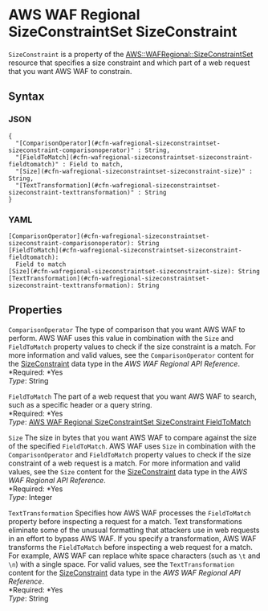 # AWS WAF Regional SizeConstraintSet SizeConstraint<a name="aws-properties-wafregional-sizeconstraintset-sizeconstraint"></a>

`SizeConstraint` is a property of the [AWS::WAFRegional::SizeConstraintSet](aws-resource-wafregional-sizeconstraintset.md) resource that specifies a size constraint and which part of a web request that you want AWS WAF to constrain\.

## Syntax<a name="w3ab2c21c14e1820b5"></a>

### JSON<a name="aws-properties-wafregional-sizeconstraintset-sizeconstraint-syntax.json"></a>

```
{
  "[ComparisonOperator](#cfn-wafregional-sizeconstraintset-sizeconstraint-comparisonoperator)" : String,
  "[FieldToMatch](#cfn-wafregional-sizeconstraintset-sizeconstraint-fieldtomatch)" : Field to match,
  "[Size](#cfn-wafregional-sizeconstraintset-sizeconstraint-size)" : String,
  "[TextTransformation](#cfn-wafregional-sizeconstraintset-sizeconstraint-texttransformation)" : String
}
```

### YAML<a name="aws-properties-wafregional-sizeconstraintset-sizeconstraint-syntax.yaml"></a>

```
[ComparisonOperator](#cfn-wafregional-sizeconstraintset-sizeconstraint-comparisonoperator): String
[FieldToMatch](#cfn-wafregional-sizeconstraintset-sizeconstraint-fieldtomatch):
  Field to match
[Size](#cfn-wafregional-sizeconstraintset-sizeconstraint-size): String
[TextTransformation](#cfn-wafregional-sizeconstraintset-sizeconstraint-texttransformation): String
```

## Properties<a name="w3ab2c21c14e1820b7"></a>

`ComparisonOperator`  <a name="cfn-wafregional-sizeconstraintset-sizeconstraint-comparisonoperator"></a>
The type of comparison that you want AWS WAF to perform\. AWS WAF uses this value in combination with the `Size` and `FieldToMatch` property values to check if the size constraint is a match\. For more information and valid values, see the `ComparisonOperator` content for the [SizeConstraint](http://docs.aws.amazon.com/waf/latest/APIReference/API_regional_SizeConstraint.html) data type in the *AWS WAF Regional API Reference*\.  
*Required: *Yes  
*Type*: String

`FieldToMatch`  <a name="cfn-wafregional-sizeconstraintset-sizeconstraint-fieldtomatch"></a>
The part of a web request that you want AWS WAF to search, such as a specific header or a query string\.  
*Required: *Yes  
*Type*: [AWS WAF Regional SizeConstraintSet SizeConstraint FieldToMatch](aws-properties-wafregional-sizeconstraintset-sizeconstraint-fieldtomatch.md)

`Size`  <a name="cfn-wafregional-sizeconstraintset-sizeconstraint-size"></a>
The size in bytes that you want AWS WAF to compare against the size of the specified `FieldToMatch`\. AWS WAF uses `Size` in combination with the `ComparisonOperator` and `FieldToMatch` property values to check if the size constraint of a web request is a match\. For more information and valid values, see the `Size` content for the [SizeConstraint](http://docs.aws.amazon.com/waf/latest/APIReference/API_regional_SizeConstraint.html) data type in the *AWS WAF Regional API Reference*\.  
*Required: *Yes  
*Type*: Integer

`TextTransformation`  <a name="cfn-wafregional-sizeconstraintset-sizeconstraint-texttransformation"></a>
Specifies how AWS WAF processes the `FieldToMatch` property before inspecting a request for a match\. Text transformations eliminate some of the unusual formatting that attackers use in web requests in an effort to bypass AWS WAF\. If you specify a transformation, AWS WAF transforms the `FieldToMatch` before inspecting a web request for a match\.  
For example, AWS WAF can replace white space characters \(such as `\t` and `\n`\) with a single space\. For valid values, see the `TextTransformation` content for the [SizeConstraint](http://docs.aws.amazon.com/waf/latest/APIReference/API_regional_SizeConstraint.html) data type in the *AWS WAF Regional API Reference*\.  
*Required: *Yes  
*Type*: String